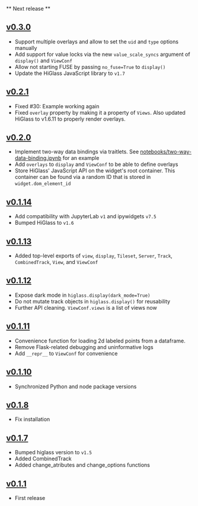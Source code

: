 ** Next release **

## [v0.3.0](https://github.com/higlass/higlass-python/compare/v0.2.1...v0.3.0)

- Support multiple overlays and allow to set the `uid` and `type` options manually
- Add support for value locks via the new `value_scale_syncs` argument of `display()` and `ViewConf`
- Allow not starting FUSE by passing `no_fuse=True` to `display()`
- Update the HiGlass JavaScript library to `v1.7`

## [v0.2.1](https://github.com/higlass/higlass-python/compare/v0.2.0...v0.2.1)

- Fixed #30: Example working again
- Fixed `overlay` property by making it a property of `Views`. Also updated HiGlass to v1.6.11 to properly render overlays.

## [v0.2.0](https://github.com/higlass/higlass-python/compare/v0.1.13...v0.2.0)

- Implement two-way data bindings via traitlets. See [notebooks/two-way-data-binding.ipynb](notebooks/two-way-data-binding.ipynb) for an example
- Add `overlays` to `display` and `ViewConf` to be able to define overlays
- Store HiGlass' JavaScript API on the widget's root container. This container can be found via a random ID that is stored in `widget.dom_element_id`

## [v0.1.14](https://github.com/higlass/higlass-python/compare/v0.1.13...v0.1.14)

- Add compatibility with JupyterLab `v1` and ipywidgets `v7.5`
- Bumped HiGlass to `v1.6`

## [v0.1.13](https://github.com/higlass/higlass-python/compare/v0.1.12...v0.1.13)

- Added top-level exports of `view`, `display`, `Tileset`, `Server`, `Track`, `CombinedTrack`, `View`, and `ViewConf`

## [v0.1.12](https://github.com/higlass/higlass-python/compare/v0.1.11...v0.1.12)

- Expose dark mode in `higlass.display(dark_mode=True)`
- Do not mutate track objects in `higlass.display()` for reusability
- Further API cleaning. `ViewConf.views` is a list of views now

## [v0.1.11](https://github.com/higlass/higlass-python/compare/v0.1.10...v0.1.11)

- Convenience function for loading 2d labeled points from a dataframe.
- Remove Flask-related debugging and uninformative logs
- Add `__repr__` to `ViewConf` for convenience

## [v0.1.10](https://github.com/higlass/higlass-python/compare/v0.1.8...v0.1.10)

- Synchronized Python and node package versions

## [v0.1.8](https://github.com/higlass/higlass-python/compare/v0.1.7...v0.1.8)

- Fix installation

## [v0.1.7](https://github.com/higlass/higlass-python/compare/v0.1.1...v0.1.7)

- Bumped higlass version to `v1.5`
- Added CombinedTrack
- Added change_atributes and change_options functions

## [v0.1.1](https://github.com/higlass/higlass-python/releases/tag/v0.1.1)

- First release
